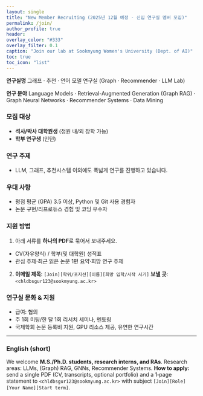 ```yaml
---
layout: single
title: "New Member Recruiting (2025년 12월 예정 - 신입 연구실 멤버 모집)"
permalink: /join/
author_profile: true
header:
overlay_color: "#333"
overlay_filter: 0.1
caption: "Join our lab at Sookmyung Women's University (Dept. of AI)"
toc: true
toc_icon: "list"
---
```


**연구실명**
 그래프 · 추천 · 언어 모델 연구실 (Graph · Recommender · LLM Lab)

**연구 분야**
 Language Models · Retrieval-Augmented Generation (Graph RAG) · Graph Neural Networks · Recommender Systems · Data Mining


### 모집 대상
- **석사/박사 대학원생** (정원 내/외 장학 가능)
- **학부 연구생** (인턴)


### 연구 주제
- LLM, 그래프, 추천시스템 이외에도 폭넓게 연구를 진행하고 있습니다.


### 우대 사항
- 평점 평균 (GPA) 3.5 이상, Python 및 Git 사용 경험자
- 논문 구현/리프로듀스 경험 및 코딩 우수자


### 지원 방법
1) 아래 서류를 **하나의 PDF**로 묶어서 보내주세요.
- CV(자유양식) / 학부(및 대학원) 성적표
- 관심 주제·최근 읽은 논문 1편 요약·희망 연구 주제
  
2) **이메일 제목**: `[Join][학위/포지션][이름][희망 입학/시작 시기]`
**보낼 곳**: `<chldbsgur123@sookmyung.ac.kr>`


### 연구실 문화 & 지원
- 급여: 협의
- 주 1회 미팅/한 달 1회 리서치 세미나, 멘토링
- 국제학회 논문 등록비 지원, GPU 리소스 제공, 유연한 연구시간



---


### English (short)
We welcome **M.S./Ph.D. students, research interns, and RAs**. Research areas: LLMs, (Graph) RAG, GNNs, Recommender Systems.
**How to apply:** send a single PDF (CV, transcripts, optional portfolio) and a 1‑page statement to `<chldbsgur123@sookmyung.ac.kr>` with subject `[Join][Role][Your Name][Start term]`.
